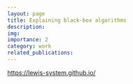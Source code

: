 ```yaml
---
layout: page
title: Explaining black-box algorithms 
description: 
img: 
importance: 2
category: work
related_publications: 
---
```


<a href="https://lewis-system.github.io/">https://lewis-system.github.io/</a>